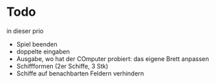 # Todo

in dieser prio

- Spiel beenden
- doppelte eingaben
- Ausgabe, wo hat der COmputer probiert: das eigene Brett anpassen
- Schiffformen (2er Schiffe, 3 Stk)
- Schiffe auf benachbarten Feldern verhindern
